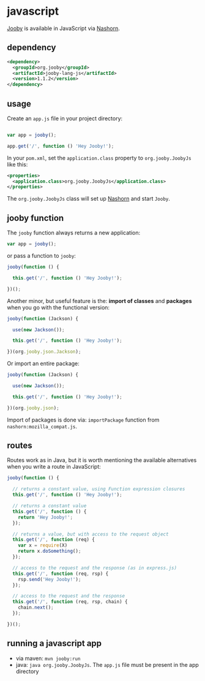 # javascript

[Jooby](http://jooby.org) is available in JavaScript via [Nashorn](http://openjdk.java.net/projects/nashorn/).

## dependency

```xml
<dependency>
  <groupId>org.jooby</groupId>
  <artifactId>jooby-lang-js</artifactId>
  <version>1.1.2</version>
</dependency>
```

## usage

Create an `app.js` file in your project directory: 

```js

var app = jooby();

app.get('/', function () 'Hey Jooby!');

```

In your `pom.xml`, set the `application.class` property to `org.jooby.JoobyJs` like this:

```xml
<properties>
  <application.class>org.jooby.JoobyJs</application.class>
</properties>
```

The `org.jooby.JoobyJs` class will set up [Nashorn](http://openjdk.java.net/projects/nashorn/) and start `Jooby`.

## jooby function

The ```jooby``` function always returns a new application:

```js
var app = jooby();
```

or pass a function to ```jooby```:

```js
jooby(function () {

  this.get('/', function () 'Hey Jooby!');

})();
```

Another minor, but useful feature is the: **import of classes** and **packages** when you go with the functional version:

```js
jooby(function (Jackson) {

  use(new Jackson());

  this.get('/', function () 'Hey Jooby!');

})(org.jooby.json.Jackson);
```

Or import an entire package:

```js
jooby(function (Jackson) {

  use(new Jackson());

  this.get('/', function () 'Hey Jooby!');

})(org.jooby.json);
```

Import of packages is done via: ```importPackage``` function from ```nashorn:mozilla_compat.js```.

## routes

Routes work as in Java, but it is worth mentioning the available alternatives when you write a route in JavaScript:

```js
jooby(function () {

  // returns a constant value, using Function expression closures
  this.get('/', function () 'Hey Jooby!');

  // returns a constant value
  this.get('/', function () {
    return 'Hey Jooby!';
  });

  // returns a value, but with access to the request object
  this.get('/', function (req) {
    var x = require(X)
    return x.doSomething();
  });

  // access to the request and the response (as in express.js)
  this.get('/', function (req, rsp) {
    rsp.send('Hey Jooby!');
  });

  // access to the request and the response
  this.get('/', function (req, rsp, chain) {
    chain.next();
  });

})();
```

## running a javascript app

* via maven: ```mvn jooby:run```
* java: ```java org.jooby.JoobyJs```. The ```app.js``` file must be present in the app directory
